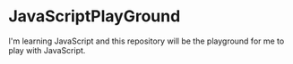 # JavaScriptPlayGround
I'm learning JavaScript and this repository will be the playground for me to play with JavaScript.
